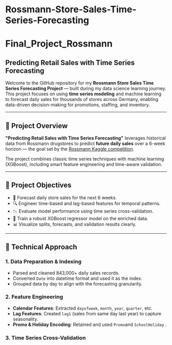 # Rossmann-Store-Sales-Time-Series-Forecasting

# Final_Project_Rossmann

## Predicting Retail Sales with Time Series Forecasting

Welcome to the GitHub repository for my **Rossmann Store Sales Time Series Forecasting Project** — built during my data science learning journey. This project focuses on using **time series modeling** and machine learning to forecast daily sales for thousands of stores across Germany, enabling data-driven decision-making for promotions, staffing, and inventory.

---

## 🧠 Project Overview

**"Predicting Retail Sales with Time Series Forecasting"** leverages historical data from Rossmann drugstores to predict **future daily sales** over a 6-week horizon — the goal set by the [Rossmann Kaggle competition](https://www.kaggle.com/competitions/rossmann-store-sales).

The project combines classic time series techniques with machine learning (XGBoost), including smart feature engineering and time-aware validation.

---

## 🎯 Project Objectives

- 📆 Forecast daily store sales for the next 6 weeks.
- 🔍 Engineer time-based and lag-based features for temporal patterns.
- 📉 Evaluate model performance using time series cross-validation.
- 🧠 Train a robust XGBoost regressor model on the enriched data.
- 📊 Visualize splits, forecasts, and validation results clearly.

---

## 🔧 Technical Approach

### 1. Data Preparation & Indexing

- Parsed and cleaned 843,000+ daily sales records.
- Converted `Date` into datetime format and used it as the index.
- Grouped data by day to align with the forecasting granularity.

### 2. Feature Engineering

- **Calendar Features**: Extracted `dayofweek`, `month`, `year`, `quarter`, etc.
- **Lag Features**: Created `lag1` (sales from same day last year) to capture seasonality.
- **Promo & Holiday Encoding**: Retained and used `Promo`and `SchoolHoliday` .

### 3. Time Series Cross-Validation


